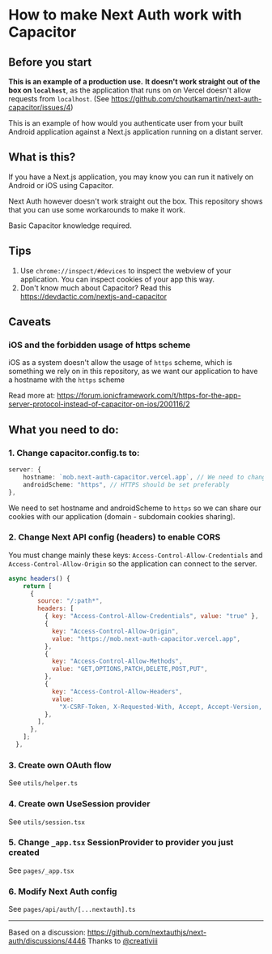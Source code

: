 # How to make Next Auth work with Capacitor
## Before you start
**This is an example of a production use.** **It doesn't work straight out of the box on `localhost`**, as the application that runs on on Vercel doesn't allow requests from `localhost`. (See https://github.com/choutkamartin/next-auth-capacitor/issues/4)

This is an example of how would you authenticate user from your built Android application against a Next.js application running on a distant server.

## What is this?
If you have a Next.js application, you may know you can run it natively on Android or iOS using Capacitor.

Next Auth however doesn't work straight out the box. This repository shows that you can use some workarounds to make it work.

Basic Capacitor knowledge required.

## Tips
1. Use `chrome://inspect/#devices` to inspect the webview of your application. You can inspect cookies of your app this way.
2. Don't know much about Capacitor? Read this https://devdactic.com/nextjs-and-capacitor

## Caveats
### iOS and the forbidden usage of https scheme
iOS as a system doesn't allow the usage of `https` scheme, which is something we rely on in this repository, as we want our application to have a hostname with the `https` scheme

Read more at: https://forum.ionicframework.com/t/https-for-the-app-server-protocol-instead-of-capacitor-on-ios/200116/2


## What you need to do:
### 1. Change capacitor.config.ts to:
```ts
server: {
    hostname: `mob.next-auth-capacitor.vercel.app`, // We need to change hostname to subdomain of our domain the API is hosted on
    androidScheme: "https", // HTTPS should be set preferably
},
```

We need to set hostname and androidScheme to `https` so we can share our cookies with our application (domain - subdomain cookies sharing).

### 2. Change Next API config (headers) to enable CORS
You must change mainly these keys: `Access-Control-Allow-Credentials` and `Access-Control-Allow-Origin` so the application can connect to the server.
```js
async headers() {
    return [
      {
        source: "/:path*",
        headers: [
          { key: "Access-Control-Allow-Credentials", value: "true" },
          {
            key: "Access-Control-Allow-Origin",
            value: "https://mob.next-auth-capacitor.vercel.app",
          },
          {
            key: "Access-Control-Allow-Methods",
            value: "GET,OPTIONS,PATCH,DELETE,POST,PUT",
          },
          {
            key: "Access-Control-Allow-Headers",
            value:
              "X-CSRF-Token, X-Requested-With, Accept, Accept-Version, Content-Length, Content-MD5, Content-Type, Date, X-Api-Version",
          },
        ],
      },
    ];
  },
```
### 3. Create own OAuth flow 
See `utils/helper.ts`

### 4. Create own UseSession provider
See `utils/session.tsx`

### 5. Change `_app.tsx` SessionProvider to provider you just created
See `pages/_app.tsx`

### 6. Modify Next Auth config
See `pages/api/auth/[...nextauth].ts`

---
Based on a discussion: https://github.com/nextauthjs/next-auth/discussions/4446
Thanks to [@creativiii](https://github.com/creativiii)
